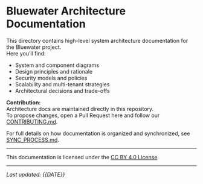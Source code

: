# Bluewater Architecture Documentation

This directory contains high-level system architecture documentation for the Bluewater project.  
Here you’ll find:

- System and component diagrams
- Design principles and rationale
- Security models and policies
- Scalability and multi-tenant strategies
- Architectural decisions and trade-offs

**Contribution:**  
Architecture docs are maintained directly in this repository.  
To propose changes, open a Pull Request here and follow our [CONTRIBUTING.md](../CONTRIBUTING.md).

For full details on how documentation is organized and synchronized, see [SYNC_PROCESS.md](../SYNC_PROCESS.md).

---

This documentation is licensed under the [CC BY 4.0 License](https://creativecommons.org/licenses/by/4.0/).

---

*Last updated: {{DATE}}*

